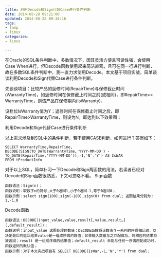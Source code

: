 ```yaml
---
title: 利用Decode和Sign代替Case进行条件判断
date: 2014-08-28 09:21:00
updated: 2014-08-28 09:34:16
tags: 
- lnmp
- linux
categories: 
- linux

---
```

在Oracle的SQL条件判断中，多数情况下，因其灵活方便且可读性强，会使用Case When进行。但Decode函数使用起来简洁直观，且可在同一行进行判断，故在多数SQL条件判断中，我一直力求使用Decode。本文基于项目实战，简单谈谈利用Decode和Sign代替Case进行条件判断。

先谈谈项目：比较产品的返修时间(RepairTime)与保修截止时间(WarrantyTime)，如返修时间在保修截止时间之前(或相同)，即RepairTime=< WarrantyTime，则该产品在保修期内(IsWarranty)，


<!--more-->


设栏位IsWarranty值为Y；返修时间在保修截止时间之后，即RepairTime>WarrantyTime，则设为N。即达到以下效果图：

利用Decode和Sign代替Case进行条件判断

以上需求涉及到SQL中的条件判断，若不使用CASE判断，如何进行？答案如下：
	
    SELECT WarrantyTime,RepairTime,
    DECODE(SIGN(TO_DATE(WarrantyTime,'YYYY-MM-DD') - TO_DATE(RepairTime,'YYYY-MM-DD')),-1,'N','Y') AS IsWAR
    FROM tProductInfo

对于以上SQL，简单补习一下Decode和Sign两函数的用法，若读者已经对Decode和Sign函数很熟悉，下文可忽略不看。
Sign函数

    函数语法：Sign(n)；
    函数说明：取数字n的符号,大于0返回1,小于0返回-1,等于0返回0；
    函数示例：select sign(100),sign(-100),sign(0) from dual; 返回结果分别为： 1,-1,0

Decode函数

    函数语法：DECODE(input_value,value,result[,value,result…][,default_result])；
    函数说明：input_value 试图处理的数值；DECODE函数将该数值与一系列的序偶相比较，以决定最后的返回结果value是一组成序偶的数值；如果输入数值与之匹配成功，则相应的结果将被返回；result 是一组成序偶的结果值；default_result 未能与任何一序偶匹配成功时，函数返回的默认值；
    函数示例：对于本文实战项目有 SELECT DECODE(IsWar,-1,'N','Y') from dual;


